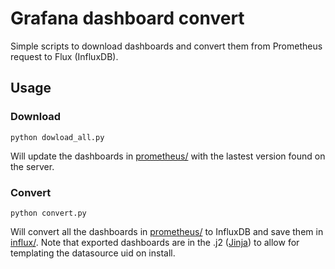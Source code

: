 # Grafana dashboard convert
Simple scripts to download dashboards and convert them from Prometheus request to Flux (InfluxDB).

## Usage
### Download
`python dowload_all.py`

Will update the dashboards in [prometheus/](/prometheus) with the lastest version found on the server.

### Convert
`python convert.py`

Will convert all the dashboards in [prometheus/](/prometheus) to InfluxDB and save them in [influx/](/influx).
Note that exported dashboards are in the .j2 ([Jinja](https://jinja.palletsprojects.com/en/3.1.x/)) to allow for templating the datasource uid on install.
